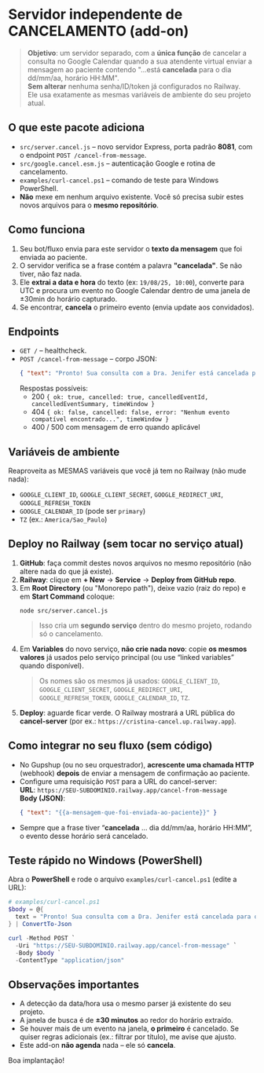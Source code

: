 # Servidor independente de CANCELAMENTO (add-on)

> **Objetivo**: um servidor separado, com a **única função** de cancelar a consulta no Google Calendar quando a sua atendente virtual enviar a mensagem ao paciente contendo "…está **cancelada** para o dia dd/mm/aa, horário HH:MM".  
> **Sem alterar** nenhuma senha/ID/token já configurados no Railway.  
> Ele usa exatamente as mesmas variáveis de ambiente do seu projeto atual.

## O que este pacote adiciona
- `src/server.cancel.js` – novo servidor Express, porta padrão **8081**, com o endpoint `POST /cancel-from-message`.
- `src/google.cancel.esm.js` – autenticação Google e rotina de cancelamento.
- `examples/curl-cancel.ps1` – comando de teste para Windows PowerShell.
- **Não** mexe em nenhum arquivo existente. Você só precisa subir estes novos arquivos para o **mesmo repositório**.

## Como funciona
1. Seu bot/fluxo envia para este servidor o **texto da mensagem** que foi enviada ao paciente.  
2. O servidor verifica se a frase contém a palavra **"cancelada"**. Se não tiver, não faz nada.
3. Ele **extrai a data e hora** do texto (ex: `19/08/25, 10:00`), converte para UTC e procura um evento no Google Calendar dentro de uma janela de ±30min do horário capturado.
4. Se encontrar, **cancela** o primeiro evento (envia update aos convidados).

## Endpoints
- `GET /` – healthcheck.
- `POST /cancel-from-message` – corpo JSON:  
  ```json
  { "text": "Pronto! Sua consulta com a Dra. Jenifer está cancelada para o dia 19/08/25, horário 10:00." }
  ```
  Respostas possíveis:
  - 200 `{ ok: true, cancelled: true, cancelledEventId, cancelledEventSummary, timeWindow }`
  - 404 `{ ok: false, cancelled: false, error: "Nenhum evento compatível encontrado...", timeWindow }`
  - 400 / 500 com mensagem de erro quando aplicável

## Variáveis de ambiente
Reaproveita as MESMAS variáveis que você já tem no Railway (não mude nada):
- `GOOGLE_CLIENT_ID`, `GOOGLE_CLIENT_SECRET`, `GOOGLE_REDIRECT_URI`, `GOOGLE_REFRESH_TOKEN`
- `GOOGLE_CALENDAR_ID` (pode ser `primary`)
- `TZ` (ex.: `America/Sao_Paulo`)

## Deploy no Railway (sem tocar no serviço atual)
1. **GitHub**: faça commit destes novos arquivos no mesmo repositório (não altere nada do que já existe).
2. **Railway**: clique em **+ New** → **Service** → **Deploy from GitHub repo**.
3. Em **Root Directory** (ou "Monorepo path"), deixe vazio (raiz do repo) e em **Start Command** coloque:  
   ```
   node src/server.cancel.js
   ```
   > Isso cria um **segundo serviço** dentro do mesmo projeto, rodando só o cancelamento.
4. Em **Variables** do novo serviço, **não crie nada novo**: copie **os mesmos valores** já usados pelo serviço principal (ou use “linked variables” quando disponível).  
   > Os nomes são os mesmos já usados: `GOOGLE_CLIENT_ID`, `GOOGLE_CLIENT_SECRET`, `GOOGLE_REDIRECT_URI`, `GOOGLE_REFRESH_TOKEN`, `GOOGLE_CALENDAR_ID`, `TZ`.
5. **Deploy**: aguarde ficar verde. O Railway mostrará a URL pública do **cancel-server** (por ex.: `https://cristina-cancel.up.railway.app`).

## Como integrar no seu fluxo (sem código)
- No Gupshup (ou no seu orquestrador), **acrescente uma chamada HTTP** (webhook) **depois** de enviar a mensagem de confirmação ao paciente.
- Configure uma requisição `POST` para a URL do cancel-server:  
  **URL**: `https://SEU-SUBDOMINIO.railway.app/cancel-from-message`  
  **Body (JSON)**:  
  ```json
  { "text": "{{a-mensagem-que-foi-enviada-ao-paciente}}" }
  ```
- Sempre que a frase tiver “**cancelada** … dia dd/mm/aa, horário HH:MM”, o evento desse horário será cancelado.

## Teste rápido no Windows (PowerShell)
Abra o **PowerShell** e rode o arquivo `examples/curl-cancel.ps1` (edite a URL):
```powershell
# examples/curl-cancel.ps1
$body = @{
  text = "Pronto! Sua consulta com a Dra. Jenifer está cancelada para o dia 19/08/25, horário 10:00."
} | ConvertTo-Json

curl -Method POST `
  -Uri "https://SEU-SUBDOMINIO.railway.app/cancel-from-message" `
  -Body $body `
  -ContentType "application/json"
```

## Observações importantes
- A detecção da data/hora usa o mesmo parser já existente do seu projeto.
- A janela de busca é de **±30 minutos** ao redor do horário extraído.
- Se houver mais de um evento na janela, **o primeiro** é cancelado. Se quiser regras adicionais (ex.: filtrar por título), me avise que ajusto.
- Este add-on **não agenda** nada – ele só **cancela**.

Boa implantação!
